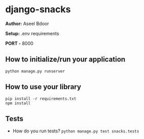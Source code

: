 # django-snacks
**Author:** Aseel Bdoor

**Setup:** .env requirements 

**PORT -** 8000

## How to initialize/run your application 
 `python manage.py runserver`
## How to use your library
```
pip install -r requirements.txt
npm install
```
## Tests
- How do you run tests? `python manage.py test snacks.tests
`